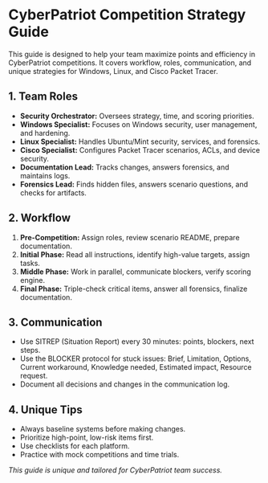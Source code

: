 # CyberPatriot Competition Strategy Guide

This guide is designed to help your team maximize points and efficiency in CyberPatriot competitions. It covers workflow, roles, communication, and unique strategies for Windows, Linux, and Cisco Packet Tracer.

## 1. Team Roles

- **Security Orchestrator:** Oversees strategy, time, and scoring priorities.
- **Windows Specialist:** Focuses on Windows security, user management, and hardening.
- **Linux Specialist:** Handles Ubuntu/Mint security, services, and forensics.
- **Cisco Specialist:** Configures Packet Tracer scenarios, ACLs, and device security.
- **Documentation Lead:** Tracks changes, answers forensics, and maintains logs.
- **Forensics Lead:** Finds hidden files, answers scenario questions, and checks for artifacts.

## 2. Workflow

1. **Pre-Competition:** Assign roles, review scenario README, prepare documentation.
2. **Initial Phase:** Read all instructions, identify high-value targets, assign tasks.
3. **Middle Phase:** Work in parallel, communicate blockers, verify scoring engine.
4. **Final Phase:** Triple-check critical items, answer all forensics, finalize documentation.

## 3. Communication

- Use SITREP (Situation Report) every 30 minutes: points, blockers, next steps.
- Use the BLOCKER protocol for stuck issues: Brief, Limitation, Options, Current workaround, Knowledge needed, Estimated impact, Resource request.
- Document all decisions and changes in the communication log.

## 4. Unique Tips

- Always baseline systems before making changes.
- Prioritize high-point, low-risk items first.
- Use checklists for each platform.
- Practice with mock competitions and time trials.

*This guide is unique and tailored for CyberPatriot team success.*
